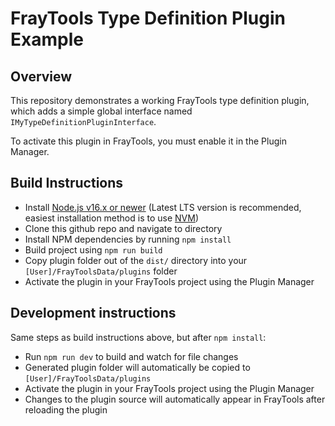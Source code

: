 # FrayTools Type Definition Plugin Example

## Overview

This repository demonstrates a working FrayTools type definition plugin, which adds a simple global interface named `IMyTypeDefinitionPluginInterface`.

To activate this plugin in FrayTools, you must enable it in the Plugin Manager.

## Build Instructions

* Install [Node.js v16.x or newer](https://nodejs.org/en/) (Latest LTS version is recommended, easiest installation method is to use [NVM](https://github.com/nvm-sh/nvm))
* Clone this github repo and navigate to directory
* Install NPM dependencies by running `npm install`
* Build project using `npm run build`
* Copy plugin folder out of the `dist/` directory into your `[User]/FrayToolsData/plugins` folder
* Activate the plugin in your FrayTools project using the Plugin Manager

## Development instructions

Same steps as build instructions above, but after `npm install`:

* Run `npm run dev` to build and watch for file changes
* Generated plugin folder will automatically be copied to `[User]/FrayToolsData/plugins`
* Activate the plugin in your FrayTools project using the Plugin Manager
* Changes to the plugin source will automatically appear in FrayTools after reloading the plugin

